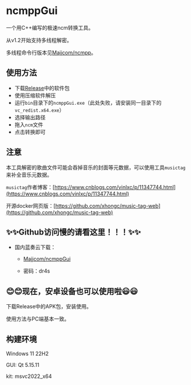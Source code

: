 # ncmppGui

一个用C++编写的极速ncm转换工具。

从v1.2开始支持多线程解密。

多线程命令行版本见[Majjcom/ncmpp](https://github.com/Majjcom/ncmpp)。

## 使用方法

- 下载[Release](https://github.com/Majjcom/ncmppGui/releases/latest)中的软件包
- 使用压缩软件解压
- 运行`bin`目录下的`ncmppGui.exe`（此处失败，请安装同一目录下的`vc_redist.x64.exe`）
- 选择输出路径
- 拖入`ncm`文件
- 点击转换即可

## 注意

本工具解密的歌曲文件可能会吞掉音乐的封面等元数据，可以使用工具`musictag`来补全音乐元数据。

`musictag`作者博客：[https://www.cnblogs.com/vinlxc/p/11347744.html](https://www.cnblogs.com/vinlxc/p/11347744.html)

开源docker网页版：[https://github.com/xhongc/music-tag-web](https://github.com/xhongc/music-tag-web)

## ✨✨Github访问慢的请看这里！！！✨✨

- 国内蓝奏云下载：

  - [Majjcom/ncmppGui](https://majjcom.lanzouy.com/b01x26kxg)

  - 密码：dr4s

## 😊😊现在，安卓设备也可以使用啦😃😃

下载Release中的APK包，安装使用。

使用方法与PC端基本一致。

## 构建环境

Windows 11 22H2

GUI: Qt 5.15.11

kit: msvc2022_x64